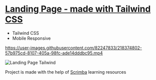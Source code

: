 # [Landing Page - made with Tailwind CSS](https://frontendella.github.io/Landing-Page/)

* Tailwind CSS
* Mobile Responsive


https://user-images.githubusercontent.com/82247833/218374802-57b975cd-8107-405a-98fc-ade14dddbc95.mp4


![Landing Page Tailwind](https://user-images.githubusercontent.com/82247833/218374592-24eaf63c-4638-4589-94c5-51f46060874c.png)

Project is made with the help of [Scrimba](https://scrimba.com/allcourses) learning resources
